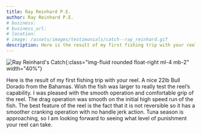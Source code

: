 ```yaml
---
title: Ray Reinhard P.E.
author: Ray Reinhard P.E.
# business:
# business_url: 
# location: 
# image: /assets/images/testimonials/catch--ray_reinhard.gif
description: Here is the result of my first fishing trip with your reel. A nice 22lb Bull Dorado from the Bahamas.
---
```

![Ray Reinhard's Catch](/assets/images/testimonials/catch--ray_reinhard.gif){:class="img-fluid rounded float-right ml-4 mb-2" width="40%"}

Here is the result of my first fishing trip with your reel. A nice 22lb Bull Dorado from the Bahamas. Wish the fish was larger to really test the reel’s capability. I was pleased with the smooth operation and comfortable grip of the reel. The drag operation was smooth on the initial high speed run of the fish. The best feature of the reel is the fact that it is not reversible so it has a smoother cranking operation with no handle jerk action. Tuna season is approaching, so I am looking forward to seeing what level of punishment your reel can take.